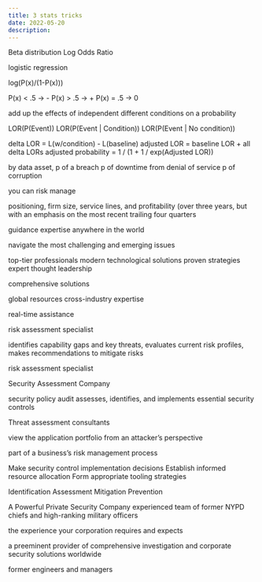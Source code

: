 ```yaml
---
title: 3 stats tricks
date: 2022-05-20
description: 
---
```


Beta distribution
Log Odds Ratio

logistic regression

log(P(x)/(1-P(x)))

P(x) < .5 -> -
P(x) > .5 -> +
P(x) = .5 -> 0

add up the effects of independent different conditions on a probability

LOR(P(Event))
LOR(P(Event | Condition))
LOR(P(Event | No condition))

delta LOR = L(w/condition) - L(baseline)
adjusted LOR = baseline LOR + all delta LORs
adjusted probability = 1 / (1 + 1 / exp(Adjusted LOR))

by data asset,
p of a breach
p of downtime from denial of service
p of corruption



you can risk manage



positioning, 
firm size, 
service lines, 
and profitability (over three years, but with an emphasis on the most recent trailing four quarters


guidance
expertise
anywhere in the world

navigate
the most challenging and emerging issues


top-tier professionals
modern technological solutions
proven strategies
expert thought leadership

comprehensive solutions

global resources
cross-industry expertise

real-time assistance



risk assessment specialist

identifies capability gaps and key threats, 
evaluates current risk profiles,
makes recommendations to mitigate risks





risk assessment specialist

Security Assessment Company

security policy audit
assesses, identifies, and implements essential security controls


Threat assessment consultants

view the application portfolio from an attacker’s perspective

part of a business’s risk management process

Make security control implementation decisions
Establish informed resource allocation
Form appropriate tooling strategies

Identification
Assessment
Mitigation
Prevention

A Powerful Private Security Company
experienced team of former NYPD chiefs and high-ranking military officers

the experience your corporation requires and expects

a preeminent provider of comprehensive investigation and corporate security solutions worldwide



former engineers and managers

